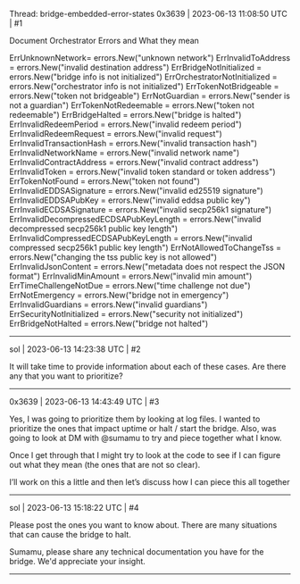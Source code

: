 Thread: bridge-embedded-error-states
0x3639 | 2023-06-13 11:08:50 UTC | #1

Document Orchestrator Errors and What they mean

ErrUnknownNetwork= errors.New("unknown network")
ErrInvalidToAddress                     = errors.New("invalid destination address")
ErrBridgeNotInitialized                 = errors.New("bridge info is not initialized")
ErrOrchestratorNotInitialized           = errors.New("orchestrator info is not initialized")
ErrTokenNotBridgeable                   = errors.New("token not bridgeable")
ErrNotGuardian                          = errors.New("sender is not a guardian")
ErrTokenNotRedeemable                   = errors.New("token not redeemable")
ErrBridgeHalted                         = errors.New("bridge is halted")
ErrInvalidRedeemPeriod                  = errors.New("invalid redeem period")
ErrInvalidRedeemRequest                 = errors.New("invalid request")
ErrInvalidTransactionHash               = errors.New("invalid transaction hash")
ErrInvalidNetworkName                   = errors.New("invalid network name")
ErrInvalidContractAddress               = errors.New("invalid contract address")
ErrInvalidToken                         = errors.New("invalid token standard or token address")
ErrTokenNotFound                        = errors.New("token not found")
ErrInvalidEDDSASignature                = errors.New("invalid ed25519 signature")
ErrInvalidEDDSAPubKey                   = errors.New("invalid eddsa public key")
ErrInvalidECDSASignature                = errors.New("invalid secp256k1 signature")
ErrInvalidDecompressedECDSAPubKeyLength = errors.New("invalid decompressed secp256k1 public key length")
ErrInvalidCompressedECDSAPubKeyLength   = errors.New("invalid compressed secp256k1 public key length")
ErrNotAllowedToChangeTss                = errors.New("changing the tss public key is not allowed")
ErrInvalidJsonContent                   = errors.New("metadata does not respect the JSON format")
ErrInvalidMinAmount                     = errors.New("invalid min amount")
ErrTimeChallengeNotDue                  = errors.New("time challenge not due")
ErrNotEmergency                         = errors.New("bridge not in emergency")
ErrInvalidGuardians                     = errors.New("invalid guardians")
ErrSecurityNotInitialized               = errors.New("security not initialized")
ErrBridgeNotHalted                      = errors.New("bridge not halted")

-------------------------

sol | 2023-06-13 14:23:38 UTC | #2

It will take time to provide information about each of these cases.
Are there any that you want to prioritize?

-------------------------

0x3639 | 2023-06-13 14:43:49 UTC | #3

Yes, I was going to prioritize them by looking at log files. I wanted to prioritize the ones that impact uptime or halt / start the bridge.  Also, was going to look at DM with @sumamu to try and piece together what I know.  

Once I get through that I might try to look at the code to see if I can figure out what they mean (the ones that are not so clear).

I’ll work on this a little and then let’s discuss how I can piece this all together

-------------------------

sol | 2023-06-13 15:18:22 UTC | #4

Please post the ones you want to know about.
There are many situations that can cause the bridge to halt.

Sumamu, please share any technical documentation you have for the bridge. We'd appreciate your insight.

-------------------------

